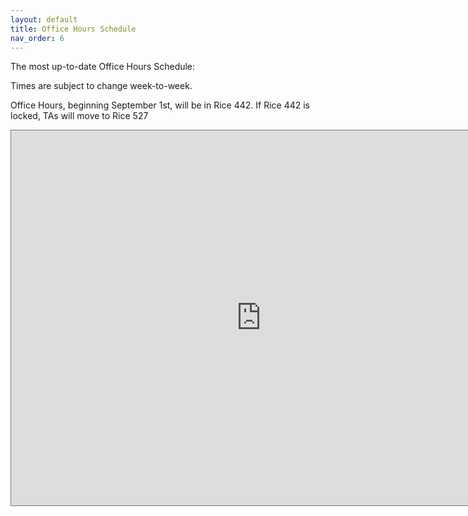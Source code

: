 ```yaml
---
layout: default
title: Office Hours Schedule
nav_order: 6
---
```


The most up-to-date Office Hours Schedule:

Times are subject to change week-to-week.

Office Hours, beginning September 1st, will be in Rice 442. If Rice 442 is locked, TAs will
move to Rice 527

<iframe src="https://calendar.google.com/calendar/embed?height=600&wkst=1&bgcolor=%23ffffff&ctz=America%2FNew_York&mode=WEEK&src=aHNjdGVkcjVyb2NiZWMwa3Bjb2FzcHRsZDRAZ3JvdXAuY2FsZW5kYXIuZ29vZ2xlLmNvbQ&color=%23616161" style="border:solid 1px #777" width="800" height="600" frameborder="0" scrolling="no"></iframe>